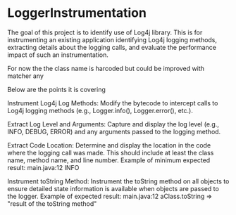 # LoggerInstrumentation

The goal of this project is to identify use of Log4j library. This is for instrumenting an existing application identifying Log4j logging methods, extracting details about the logging calls, and evaluate the performance impact of such an instrumentation.

For now the the class name is harcoded but could be improved with matcher any

Below are the points it is covering

Instrument Log4j Log Methods: Modify the bytecode to intercept calls to Log4j logging methods (e.g., Logger.info(), Logger.error(), etc.).

Extract Log Level and Arguments: Capture and display the log level (e.g., INFO, DEBUG, ERROR) and any arguments passed to the logging method.

Extract Code Location: Determine and display the location in the code where the logging call was made. This should include at least the class name, method name, and line number. Example of minimum expected result: main.java:12 INFO

Instrument toString Method: Instrument the toString method on all objects to ensure detailed state information is available when objects are passed to the logger. Example of expected result: main.java:12 aClass.toString => "result of the toString method"

